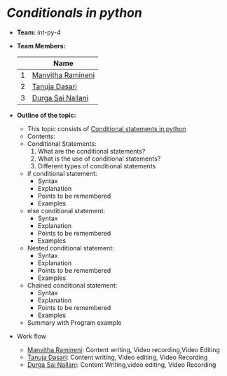# ***Conditionals in python***
- **Team:** int-py-4
- **Team Members:**

     ||Name|
     |-|-|
     |1|[Manvitha Ramineni](https://github.com/manvitha3579)|
     |2|[Tanuja Dasari](https://github.com/tanujadasari)|
     |3|[Durga Sai Nallani](https://github.com/DurgaSai-16)|

- **Outline of the topic:**
    - This topic consists of [Conditional statements in python]()
    - Contents:
    - Conditional Statements:
        1. What are the conditional statements?
        2. What is the use of conditional statements?
        3. Different types of conditional statements
    - if conditional statement:
        - Syntax
        - Explanation
        - Points to be remembered 
        - Examples
    - else conditional statement:
        - Syntax
        - Explanation
        - Points to be remembered 
        - Examples
    - Nested conditional statement:
        - Syntax
        - Explanation
        - Points to be remembered 
        - Examples
    - Chained conditional statement:
        - Syntax
        - Explanation
        - Points to be remembered
        - Examples
    - Summary with Program example

- Work flow
    - [Manvitha Ramineni](https://github.com/manvitha3579): Content writing, Video recording,Video Editing
    - [Tanuja Dasari](https://github.com/tanujadasari): Content writing, Video editing, Video Recording
    - [Durga Sai Nallani](https://github.com/DurgaSai-16): Content Writing,video editing, Video Recording
